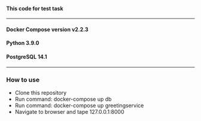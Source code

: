#### This code for test task
____

#### Docker Compose version v2.2.3
#### Python 3.9.0
#### PostgreSQL 14.1
____

### How to use
- Clone this repository 
- Run command: docker-compose up db
- Run command: docker-compose up greetingservice
- Navigate to browser and tape 127.0.0.1:8000
